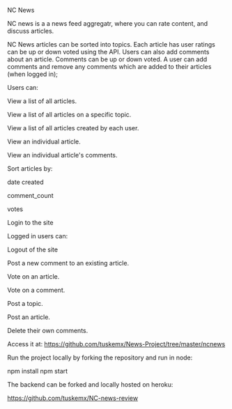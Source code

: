 NC News

NC news is a a news feed aggregatr, where you can rate content, and discuss articles.

NC News articles can be sorted into topics. 
Each article has user ratings can be up or down voted using the API.
Users can also add comments about an article. 
Comments can  be up or down voted. 
A user can add comments and remove any comments which are added to their articles (when logged in);

Users can:

View a list of all articles.

View a list of all articles on a specific topic.

View a list of all articles created by each user.

View an individual article.

View an individual article's comments.



Sort articles by:

date created

comment_count

votes

Login to the site


Logged in users can:

Logout of the site

Post a new comment to an existing article.

Vote on an article.

Vote on a comment.

Post a topic.

Post an article.

Delete their own comments.





Access it at:
 https://github.com/tuskemx/News-Project/tree/master/ncnews

Run the project locally by forking the repository and run in node:

npm install
npm start

The backend can be forked and locally hosted on heroku: 

https://github.com/tuskemx/NC-news-review

